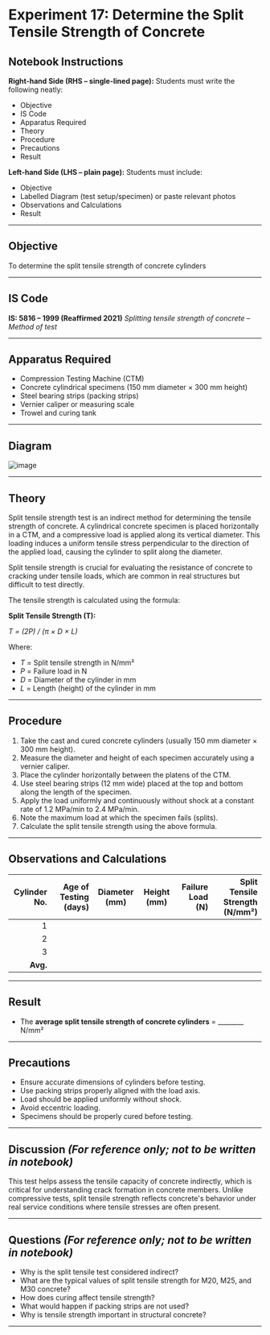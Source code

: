 # **Experiment 17: Determine the Split Tensile Strength of Concrete**


## **Notebook Instructions**

**Right-hand Side (RHS – single-lined page):**
Students must write the following neatly:

* Objective
* IS Code
* Apparatus Required
* Theory
* Procedure
* Precautions
* Result

**Left-hand Side (LHS – plain page):**
Students must include:

* Objective
* Labelled Diagram (test setup/specimen) or paste relevant photos
* Observations and Calculations
* Result

---

## **Objective**

To determine the split tensile strength of concrete cylinders

---

## **IS Code**

**IS: 5816 – 1999 (Reaffirmed 2021)**
*Splitting tensile strength of concrete – Method of test*

---

## **Apparatus Required**

* Compression Testing Machine (CTM)
* Concrete cylindrical specimens (150 mm diameter × 300 mm height)
* Steel bearing strips (packing strips)
* Vernier caliper or measuring scale
* Trowel and curing tank

---

## **Diagram**

![image](https://github.com/user-attachments/assets/755fb10e-ee76-4c65-881e-56798ab7bf15)

---

## **Theory**

Split tensile strength test is an indirect method for determining the tensile strength of concrete. A cylindrical concrete specimen is placed horizontally in a CTM, and a compressive load is applied along its vertical diameter. This loading induces a uniform tensile stress perpendicular to the direction of the applied load, causing the cylinder to split along the diameter.

Split tensile strength is crucial for evaluating the resistance of concrete to cracking under tensile loads, which are common in real structures but difficult to test directly.

The tensile strength is calculated using the formula:

**Split Tensile Strength (T):**

*T = (2P) / (π × D × L)*

Where:

* *T* = Split tensile strength in N/mm²
* *P* = Failure load in N
* *D* = Diameter of the cylinder in mm
* *L* = Length (height) of the cylinder in mm

---

## **Procedure**

1. Take the cast and cured concrete cylinders (usually 150 mm diameter × 300 mm height).
2. Measure the diameter and height of each specimen accurately using a vernier caliper.
3. Place the cylinder horizontally between the platens of the CTM.
4. Use steel bearing strips (12 mm wide) placed at the top and bottom along the length of the specimen.
5. Apply the load uniformly and continuously without shock at a constant rate of 1.2 MPa/min to 2.4 MPa/min.
6. Note the maximum load at which the specimen fails (splits).
7. Calculate the split tensile strength using the above formula.

---

## **Observations and Calculations**

| Cylinder No. | Age of Testing (days) | Diameter (mm) | Height (mm) | Failure Load (N) | Split Tensile Strength (N/mm²) |
| -----------: | --------------------: | ------------- | ----------- | ---------------: | -----------------------------: |
|            1 |                       |               |             |                  |                                |
|            2 |                       |               |             |                  |                                |
|            3 |                       |               |             |                  |                                |
|     **Avg.** |                       |               |             |                  |                                |

---

## **Result**

* The **average split tensile strength of concrete cylinders** = \_\_\_\_\_\_\_\_ N/mm²

---

## **Precautions**

* Ensure accurate dimensions of cylinders before testing.
* Use packing strips properly aligned with the load axis.
* Load should be applied uniformly without shock.
* Avoid eccentric loading.
* Specimens should be properly cured before testing.

---

## **Discussion** *(For reference only; not to be written in notebook)*

This test helps assess the tensile capacity of concrete indirectly, which is critical for understanding crack formation in concrete members. Unlike compressive tests, split tensile strength reflects concrete's behavior under real service conditions where tensile stresses are often present.

---

## **Questions** *(For reference only; not to be written in notebook)*

* Why is the split tensile test considered indirect?
* What are the typical values of split tensile strength for M20, M25, and M30 concrete?
* How does curing affect tensile strength?
* What would happen if packing strips are not used?
* Why is tensile strength important in structural concrete?

---

